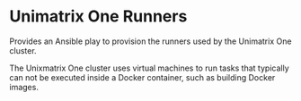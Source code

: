 # Unimatrix One Runners

Provides an Ansible play to provision the runners used
by the Unimatrix One cluster.

The Unixmatrix One cluster uses virtual machines to run
tasks that typically can not be executed inside a Docker
container, such as building Docker images.
